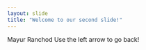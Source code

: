 ```yaml
---
layout: slide
title: "Welcome to our second slide!"
---
```

Mayur Ranchod
Use the left arrow to go back!
